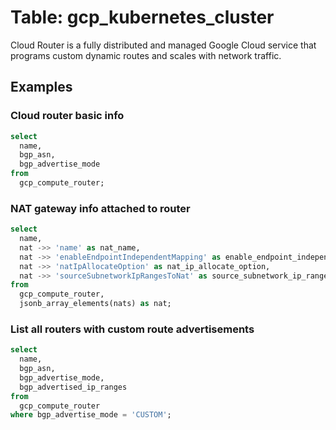 # Table:  gcp_kubernetes_cluster

Cloud Router is a fully distributed and managed Google Cloud service that programs custom dynamic routes and scales with network traffic.

## Examples

### Cloud router basic info

```sql
select
  name,
  bgp_asn,
  bgp_advertise_mode
from
  gcp_compute_router;
```


### NAT gateway info attached to router

```sql
select
  name,
  nat ->> 'name' as nat_name,
  nat ->> 'enableEndpointIndependentMapping' as enable_endpoint_independent_mapping,
  nat ->> 'natIpAllocateOption' as nat_ip_allocate_option,
  nat ->> 'sourceSubnetworkIpRangesToNat' as source_subnetwork_ip_ranges_to_nat
from
  gcp_compute_router,
  jsonb_array_elements(nats) as nat;
```


### List all routers with custom route advertisements

```sql
select
  name,
  bgp_asn,
  bgp_advertise_mode,
  bgp_advertised_ip_ranges
from
  gcp_compute_router
where bgp_advertise_mode = 'CUSTOM';
```
